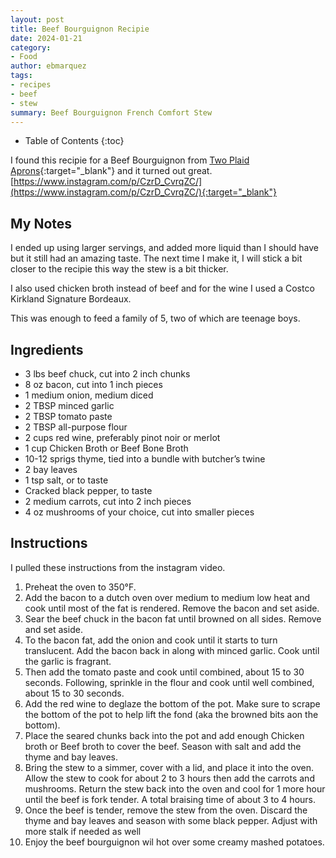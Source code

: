 ```yaml
---
layout: post
title: Beef Bourguignon Recipie
date: 2024-01-21
category:
- Food
author: ebmarquez
tags:
- recipes
- beef
- stew
summary: Beef Bourguignon French Comfort Stew
---
```

* Table of Contents
{:toc}

I found this recipie for a Beef Bourguignon from [Two Plaid Aprons](https://www.instagram.com/two_plaid_aprons/){:target="_blank"} and it turned out great.
[https://www.instagram.com/p/CzrD_CvrqZC/](https://www.instagram.com/p/CzrD_CvrqZC/){:target="_blank"}


## My Notes
I ended up using larger servings, and added more liquid than I should have but it still had an amazing taste.  The next time I make it, I will stick a bit closer to the recipie this way the stew is a bit thicker.

I also used chicken broth instead of beef and for the wine I used a Costco Kirkland Signature Bordeaux. 

This was enough to feed a family of 5, two of which are teenage boys.

## Ingredients

- 3 lbs beef chuck, cut into 2 inch chunks
- 8 oz bacon, cut into 1 inch pieces
- 1 medium onion, medium diced
- 2 TBSP minced garlic
- 2 TBSP tomato paste
- 2 TBSP all-purpose flour
- 2 cups red wine, preferably pinot noir or merlot
- 1 cup Chicken Broth or Beef Bone Broth
- 10-12 sprigs thyme, tied into a bundle with butcher’s twine
- 2 bay leaves
- 1 tsp salt, or to taste
- Cracked black pepper, to taste
- 2 medium carrots, cut into 2 inch pieces
- 4 oz mushrooms of your choice, cut into smaller pieces

## Instructions
I pulled these instructions from the instagram video.

1. Preheat the oven to 350°F.
2. Add the bacon to a dutch oven over medium to medium low heat and cook until most of the fat is rendered. Remove the bacon and set aside.
3. Sear the beef chuck in the bacon fat until browned on all sides. Remove and set aside.
4. To the bacon fat, add the onion and cook until it starts to turn translucent. Add the bacon back in along with minced garlic. Cook until the garlic is fragrant.
5. Then add the tomato paste and cook until combined, about 15 to 30 seconds.  Following, sprinkle in the flour and cook until well combined, about 15 to 30 seconds.
6. Add the red wine to deglaze the bottom of the pot. Make sure to scrape the bottom of the pot to help lift the fond (aka the browned bits aon the bottom).
7. Place the seared chunks back into the pot and add enough Chicken broth or Beef broth to cover the beef.  Season with salt and add the thyme and bay leaves.
8. Bring the stew to a simmer, cover with a lid, and place it into the oven. Allow the stew to cook for about 2 to 3 hours then add the carrots and mushrooms. Return the stew back into the oven and cool for 1 more hour until the beef is fork tender.  A total braising time of about 3 to 4 hours.
9. Once the beef is tender, remove the stew from the oven. Discard the thyme and bay leaves and season with some black pepper.  Adjust with more stalk if needed as well
10. Enjoy the beef bourguignon wil hot over some creamy mashed potatoes.
